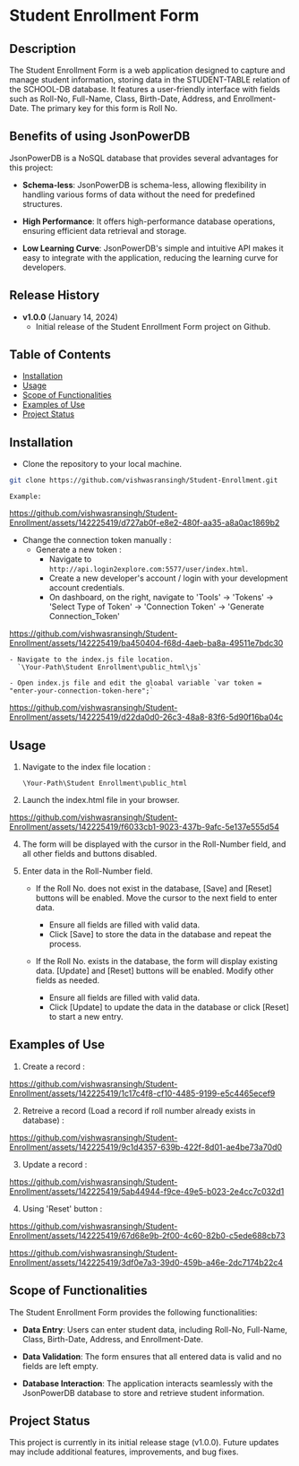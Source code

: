 # Student Enrollment Form


## Description

The Student Enrollment Form is a web application designed to capture and manage student information, storing data in the STUDENT-TABLE relation of the SCHOOL-DB database. It features a user-friendly interface with fields such as Roll-No, Full-Name, Class, Birth-Date, Address, and Enrollment-Date. The primary key for this form is Roll No.




## Benefits of using JsonPowerDB

JsonPowerDB is a NoSQL database that provides several advantages for this project:

- **Schema-less**: JsonPowerDB is schema-less, allowing flexibility in handling various forms of data without the need for predefined structures.

- **High Performance**: It offers high-performance database operations, ensuring efficient data retrieval and storage.

- **Low Learning Curve**: JsonPowerDB's simple and intuitive API makes it easy to integrate with the application, reducing the learning curve for developers.



## Release History

- **v1.0.0** (January 14, 2024)
  - Initial release of the Student Enrollment Form project on Github.

## Table of Contents

- [Installation](#installation)
- [Usage](#usage)
- [Scope of Functionalities](#scope-of-functionalities)
- [Examples of Use](#examples-of-use)
- [Project Status](project-status)




## Installation
  - Clone the repository to your local machine.

```bash
git clone https://github.com/vishwasransingh/Student-Enrollment.git
```

    Example:

  https://github.com/vishwasransingh/Student-Enrollment/assets/142225419/d727ab0f-e8e2-480f-aa35-a8a0ac1869b2



  - Change the connection token manually :
    - Generate a new token :
        - Navigate to `http://api.login2explore.com:5577/user/index.html`.
        - Create a new developer's account / login with your development account credentials.
        - On dashboard, on the right, navigate to 'Tools' -> 'Tokens' -> 'Select Type of Token' -> 'Connection Token' -> 'Generate Connection_Token'
          

https://github.com/vishwasransingh/Student-Enrollment/assets/142225419/ba450404-f68d-4aeb-ba8a-49511e7bdc30


    - Navigate to the index.js file location.
      `\Your-Path\Student Enrollment\public_html\js`

    - Open index.js file and edit the gloabal variable `var token = "enter-your-connection-token-here";`


https://github.com/vishwasransingh/Student-Enrollment/assets/142225419/d22da0d0-26c3-48a8-83f6-5d90f16ba04c


    
    

## Usage

1. Navigate to the index file location : 

    `\Your-Path\Student Enrollment\public_html`

3. Launch the index.html file in your browser.


https://github.com/vishwasransingh/Student-Enrollment/assets/142225419/f6033cb1-9023-437b-9afc-5e137e555d54


4. The form will be displayed with the cursor in the Roll-Number field, and all other fields and buttons disabled.

5. Enter data in the Roll-Number field.
   - If the Roll No. does not exist in the database, [Save] and [Reset] buttons will be enabled. Move the cursor to the next field to enter data.
     - Ensure all fields are filled with valid data.
     - Click [Save] to store the data in the database and repeat the process.
   
   - If the Roll No. exists in the database, the form will display existing data. [Update] and [Reset] buttons will be enabled. Modify other fields as needed.
     - Ensure all fields are filled with valid data.
     - Click [Update] to update the data in the database or click [Reset] to start a new entry.



## Examples of Use
1. Create a record :

https://github.com/vishwasransingh/Student-Enrollment/assets/142225419/1c17c4f8-cf10-4485-9199-e5c4465ecef9

2. Retreive a record (Load a record if roll number already exists in database) :

https://github.com/vishwasransingh/Student-Enrollment/assets/142225419/9c1d4357-639b-422f-8d01-ae4be73a70d0

3. Update a record :

https://github.com/vishwasransingh/Student-Enrollment/assets/142225419/5ab44944-f9ce-49e5-b023-2e4cc7c032d1

4. Using 'Reset' button :

https://github.com/vishwasransingh/Student-Enrollment/assets/142225419/67d68e9b-2f00-4c60-82b0-c5ede688cb73

https://github.com/vishwasransingh/Student-Enrollment/assets/142225419/3df0e7a3-39d0-459b-a46e-2dc7174b22c4


## Scope of Functionalities

The Student Enrollment Form provides the following functionalities:

- **Data Entry**: Users can enter student data, including Roll-No, Full-Name, Class, Birth-Date, Address, and Enrollment-Date.

- **Data Validation**: The form ensures that all entered data is valid and no fields are left empty.

- **Database Interaction**: The application interacts seamlessly with the JsonPowerDB database to store and retrieve student information.


## Project Status

This project is currently in its initial release stage (v1.0.0). Future updates may include additional features, improvements, and bug fixes.
